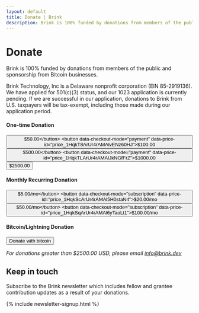 ```yaml
---
layout: default
title: Donate | Brink
description: Brink is 100% funded by donations from members of the public and sponsorship from Bitcoin businesses.
---
```


<h1>Donate</h1>

<p>Brink is 100% funded by donations from members of the public and
sponsorship from Bitcoin businesses.</p>

<p>Brink Technology, Inc is a Delaware nonprofit corporation (EIN 85-2919136). We
have applied for 501(c)(3) status, and our 1023 application is currently
pending. If we are successful in our application, donations to Brink from U.S.
taxpayers will be tax-exempt, including those made during our application
period.</p>

<h4>One-time Donation</h4>

<button data-checkout-mode="payment" data-price-id="price_1HqkSyArUr4rAMAltEjPznBR">$50.00</button>
<button data-checkout-mode="payment" data-price-id="price_1HqkT8ArUr4rAMAlvENz60HJ">$100.00</button>
<button data-checkout-mode="payment" data-price-id="price_1HqkTEArUr4rAMAlqd2g9EEa">$500.00</button>
<button data-checkout-mode="payment" data-price-id="price_1HqkTLArUr4rAMAlJkNGfFrZ">$1000.00</button>
<button data-checkout-mode="payment" data-price-id="price_1HqkTQArUr4rAMAllr5igJQ9">$2500.00</button>

<h4>Monthly Recurring Donation</h4>

<button data-checkout-mode="subscription" data-price-id="price_1Hph47ArUr4rAMAlxD7hYXMa">$5.00/mo</button>
<button data-checkout-mode="subscription" data-price-id="price_1HqkScArUr4rAMAl5H0staN4">$20.00/mo</button>
<button data-checkout-mode="subscription" data-price-id="price_1HqkSjArUr4rAMAlEt5w8qMk">$50.00/mo</button>
<button data-checkout-mode="subscription" data-price-id="price_1HqkSqArUr4rAMAl6yTaoLt1">$100.00/mo</button>

<div id="error-message"></div>

<h4>Bitcoin/Lightning Donation</h4>

<a href="https://checkout.opennode.com/p/5698f840-83ae-4226-a68c-9cfa3005bdbd"><button>Donate with bitcoin</button></a>

<p><em>For donations greater than $2500.00 USD, please email <a href="mailto:info@brink.dev">info@brink.dev</a></em></p>

<h2>Keep in touch</h2>
<p>Subscribe to the Brink newsletter which includes fellow and grantee contribution updates as a result of your donations.</p>
{% include newsletter-signup.html %}

<script src="https://js.stripe.com/v3/"></script>
<script>
      var PUBLISHABLE_KEY = 'pk_live_51HotqwArUr4rAMAlHIbM3LGwGFb1k2UsRpi91MlbxlYXFJQFSGPcxrJXI3oREpQnWCbTVDHEdzh0RNxsdfzUcSvh002frYUK76';
      var DOMAIN = location.href.replace(/[^/]*$/, '');

      var stripe = Stripe(PUBLISHABLE_KEY);

      // Handle any errors from Checkout
      var handleResult = function (result) {
        if (result.error) {
          var displayError = document.getElementById('error-message');
          displayError.textContent = result.error.message;
        }
      };

      document.querySelectorAll('button').forEach(function (button) {
        button.addEventListener('click', function (e) {
          var mode = e.target.dataset.checkoutMode;
          var priceId = e.target.dataset.priceId;
          var items = [{ price: priceId, quantity: 1 }];
          stripe
            .redirectToCheckout({
              mode: mode,
              lineItems: items,
              successUrl:
                DOMAIN + 'success.html?session_id={CHECKOUT_SESSION_ID}',
              cancelUrl:
                DOMAIN + 'canceled.html?session_id={CHECKOUT_SESSION_ID}',
            })
            .then(handleResult);
        });
      });
    </script>
